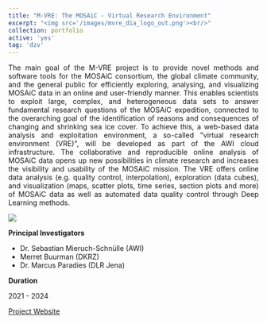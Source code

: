 ```yaml
---
title: "M-VRE: The MOSAiC - Virtual Research Environment"
excerpt: "<img src='/images/mvre_dia_logo_out.png'><br/>"
collection: portfolio
active: 'yes'
tag: 'dzv'
---
```


<p align="justify">
The main goal of the M-VRE project is to provide novel methods and software tools for the MOSAiC consortium, the global climate community, and the general public for efficiently exploring, analysing, and visualizing MOSAiC data in an online and user-friendly manner. This enables scientists to exploit large, complex, and heterogeneous data sets to answer fundamental research questions of the MOSAiC expedition, connected to the overarching goal of the identification of reasons and consequences of changing and shrinking sea ice cover. To achieve this, a web-based data analysis and exploitation environment, a so-called "virtual research environment (VRE)", will be developed as part of the AWI cloud infrastructure. The collaborative and reproducible online analysis of MOSAiC data opens up new possibilities in climate research and increases the visibility and usability of the MOSAiC mission. The VRE offers online data analysis (e.g. quality control, interpolation), exploration (data cubes), and visualization (maps, scatter plots, time series, section plots and more) of MOSAiC data as well as automated data quality control through Deep Learning methods.
</p>

![](https://marcusparadies.github.io/images/mvre_dia_logo_out.png)

**Principal Investigators**
* Dr. Sebastian Mieruch-Schnülle (AWI) 
* Merret Buurman (DKRZ) 
* Dr. Marcus Paradies (DLR Jena)

**Duration**

2021 - 2024

[Project Website](https://mosaic-vre.org/)

